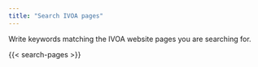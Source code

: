 ```yaml
---
title: "Search IVOA pages"
---
```


Write keywords matching the IVOA website pages you are searching for.

{{< search-pages >}}